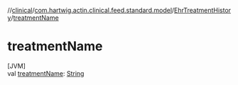 //[clinical](../../../index.md)/[com.hartwig.actin.clinical.feed.standard.model](../index.md)/[EhrTreatmentHistory](index.md)/[treatmentName](treatment-name.md)

# treatmentName

[JVM]\
val [treatmentName](treatment-name.md): [String](https://kotlinlang.org/api/latest/jvm/stdlib/kotlin/-string/index.html)
